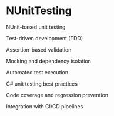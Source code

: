 # NUnitTesting

NUnit-based unit testing

Test-driven development (TDD)

Assertion-based validation

Mocking and dependency isolation

Automated test execution

C# unit testing best practices

Code coverage and regression prevention

Integration with CI/CD pipelines

